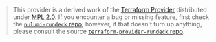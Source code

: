 > This provider is a derived work of the [Terraform Provider](https://github.com/terraform-providers/terraform-provider-rundeck)
> distributed under [MPL 2.0](https://www.mozilla.org/en-US/MPL/2.0/). If you encounter a bug or missing feature,
> first check the [`pulumi-rundeck` repo](/issues); however, if that doesn't turn up anything,
> please consult the source [`terraform-provider-rundeck` repo](https://github.com/terraform-providers/terraform-provider-rundeck/issues).
